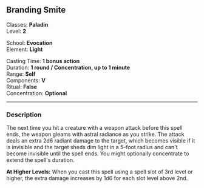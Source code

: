 ## Branding Smite

Classes: **Paladin**  
Level: **2**  

School: **Evocation**  
Element: **Light**  

Casting Time: **1 bonus action**  
Duration: **1 round / Concentration, up to 1 minute**  
Range: **Self**  
Components: **V**  
Ritual: **False**  
Concentration: **Optional**  

------

### Description

The next time you hit a creature with a weapon attack before this spell ends, the weapon gleams with astral radiance as you strike. The attack deals an extra 2d6 radiant damage to the target, which becomes visible if it is invisible and the target sheds dim light in a 5-foot radius and can't become invisible until the spell ends. You might optionally concentrate to extend the spell's duration.

**At Higher Levels:** When you cast this spell using a spell slot of 3rd level or higher, the extra damage increases by 1d6 for each slot level above 2nd.